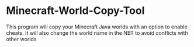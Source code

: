 # Minecraft-World-Copy-Tool
This program will copy your Minecraft Java worlds with an option to enable cheats.
It will also change the world name in the NBT to avoid conflicts with other worlds
